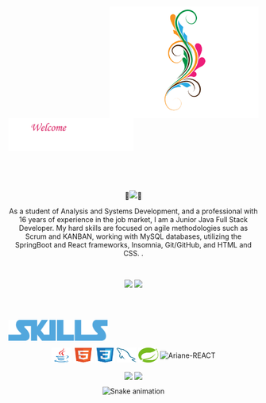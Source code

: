  <img align="right" alt="Ariane-Java"  width="300" src= Floral-PNG-File.png>
  
  <div align= "left" ><br>
  

<img width=50% src="ari_Prancheta 1.png" />

  ##
  
  <br>
  <div aling= "left">
 <br>
<p align="center">
 👾<img src="https://readme-typing-svg.herokuapp.com?font=KronaOne&size=24&color=d92763&center=true&vCenter=true&lines=Code+Like+a+Girl+..."(https://git.io/typing-svg>👾
 </p> 
  </div>
        
 <div align="center">
   <p aling= "right">  As a student of Analysis and Systems Development, and a professional with 16 years of experience in the job market, I am a Junior Java Full Stack Developer. My hard skills are focused on agile methodologies such as Scrum and KANBAN, working with MySQL databases, utilizing the SpringBoot and React frameworks, Insomnia, Git/GitHub, and HTML and CSS. 
.</p><br>
    
  <a href="https://www.linkedin.com/in/arianealbuquerque/" target="_blank"><img src="https://img.shields.io/badge/LinkedIn-721881?style=for-the-badge&logo=linkedin&logoColor=white" target="_blank"></a>
    <a href="mailto:devarianealbuquerque@gmail.com" target="_blank"><img src="https://img.shields.io/badge/Gmail-d92763?style=for-the-badge&logo=gmail&logoColor=white" target="_blank"></a>
</div>
<br><br>


 <img align="center" alt="Ariane-Java"  width="200" src="skills_Prancheta 2-01.png"><br>
  
  
  <div align= "center" 
  <img align="center" alt="Ariane-Java"  width="200" src="skills_Prancheta 1.png">
 
   
  <img align="center" alt="Ariane-Java" height="30" width="40" src="https://raw.githubusercontent.com/devicons/devicon/master/icons/java/java-original.svg">
  <img align="center" alt="Ariane-HTML" height="30" width="40" src="https://raw.githubusercontent.com/devicons/devicon/master/icons/html5/html5-original.svg">
  <img align="center" alt="Ariane-CSS" height="30" width="40" src="https://raw.githubusercontent.com/devicons/devicon/master/icons/css3/css3-original.svg">
  
  <img align="center" alt="Ariane-MYSQL" height="30" width="40" src="https://raw.githubusercontent.com/devicons/devicon/master/icons/mysql/mysql-original.svg">
  <img align="center" alt="Ariane-SPRING" height="30" width="40" src="https://raw.githubusercontent.com/devicons/devicon/master/icons/spring/spring-original.svg">
  <img align="center" alt="Ariane-REACT" height="30" width="40" src="https://cdn.jsdelivr.net/gh/devicons/devicon/icons/react/react-original.svg" />
  <br><br>
 
<div align ="center">
  <img align="center" width="380px" src="https://github-readme-stats.vercel.app/api?username=AriAlbuquerque&show_icons=true,css&layout=compact&theme=radical" />
  <img align= "center" width="350px" src="https://github-readme-stats.vercel.app/api/top-langs/?username=AriAlbuquerque&layout=compact&theme=radical" />

 ![Snake animation](https://github.com/NicolasAlbuquerque/NicolasAlbuquerque/blob/output/github-contribution-grid-snake.svg)
  
 </div>

 
